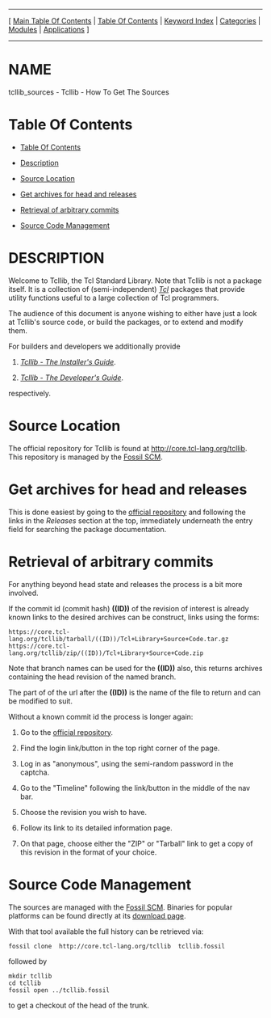 
[//000000001]: # (tcllib\_sources \- )
[//000000002]: # (Generated from file 'tcllib\_sources\.man' by tcllib/doctools with format 'markdown')
[//000000003]: # (tcllib\_sources\(n\) 1 tcllib "")

<hr> [ <a href="../../../toc.md">Main Table Of Contents</a> &#124; <a
href="../../toc.md">Table Of Contents</a> &#124; <a
href="../../../index.md">Keyword Index</a> &#124; <a
href="../../../toc0.md">Categories</a> &#124; <a
href="../../../toc1.md">Modules</a> &#124; <a
href="../../../toc2.md">Applications</a> ] <hr>

# NAME

tcllib\_sources \- Tcllib \- How To Get The Sources

# <a name='toc'></a>Table Of Contents

  - [Table Of Contents](#toc)

  - [Description](#section1)

  - [Source Location](#section2)

  - [Get archives for head and releases](#section3)

  - [Retrieval of arbitrary commits](#section4)

  - [Source Code Management](#section5)

# <a name='description'></a>DESCRIPTION

Welcome to Tcllib, the Tcl Standard Library\. Note that Tcllib is not a package
itself\. It is a collection of \(semi\-independent\)
*[Tcl](\.\./\.\./\.\./index\.md\#tcl)* packages that provide utility functions
useful to a large collection of Tcl programmers\.

The audience of this document is anyone wishing to either have just a look at
Tcllib's source code, or build the packages, or to extend and modify them\.

For builders and developers we additionally provide

  1. *[Tcllib \- The Installer's Guide](tcllib\_installer\.md)*\.

  1. *[Tcllib \- The Developer's Guide](tcllib\_devguide\.md)*\.

respectively\.

# <a name='section2'></a>Source Location

The official repository for Tcllib is found at
[http://core\.tcl\-lang\.org/tcllib](http://core\.tcl\-lang\.org/tcllib)\. This
repository is managed by the [Fossil SCM](http://www\.fossil\-scm\.org)\.

# <a name='section3'></a>Get archives for head and releases

This is done easiest by going to the [official
repository](http://core\.tcl\-lang\.org/tcllib) and following the links in the
*Releases* section at the top, immediately underneath the entry field for
searching the package documentation\.

# <a name='section4'></a>Retrieval of arbitrary commits

For anything beyond head state and releases the process is a bit more involved\.

If the commit id \(commit hash\) __\(\(ID\)\)__ of the revision of interest is
already known links to the desired archives can be construct, links using the
forms:

    https://core.tcl-lang.org/tcllib/tarball/((ID))/Tcl+Library+Source+Code.tar.gz
    https://core.tcl-lang.org/tcllib/zip/((ID))/Tcl+Library+Source+Code.zip

Note that branch names can be used for the __\(\(ID\)\)__ also, this returns
archives containing the head revision of the named branch\.

The part of of the url after the __\(\(ID\)\)__ is the name of the file to
return and can be modified to suit\.

Without a known commit id the process is longer again:

  1. Go to the [official repository](http://core\.tcl\-lang\.org/tcllib)\.

  1. Find the login link/button in the top right corner of the page\.

  1. Log in as "anonymous", using the semi\-random password in the captcha\.

  1. Go to the "Timeline" following the link/button in the middle of the nav
     bar\.

  1. Choose the revision you wish to have\.

  1. Follow its link to its detailed information page\.

  1. On that page, choose either the "ZIP" or "Tarball" link to get a copy of
     this revision in the format of your choice\.

# <a name='section5'></a>Source Code Management

The sources are managed with the [Fossil SCM](http://www\.fossil\-scm\.org)\.
Binaries for popular platforms can be found directly at its [download
page](http://www\.fossil\-scm\.org/download\.html)\.

With that tool available the full history can be retrieved via:

    fossil clone  http://core.tcl-lang.org/tcllib  tcllib.fossil

followed by

    mkdir tcllib
    cd tcllib
    fossil open ../tcllib.fossil

to get a checkout of the head of the trunk\.
